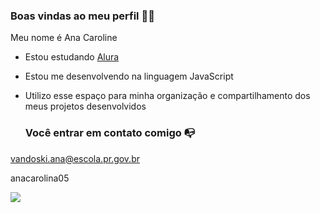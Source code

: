 ### Boas vindas ao meu perfil 💖💖

Meu nome é Ana Caroline

- Estou estudando [Alura](https://www.alura.com.br)
- Estou me desenvolvendo na linguagem JavaScript
- Utilizo esse espaço para minha organização e compartilhamento dos meus projetos desenvolvidos

  ### Você entrar em contato comigo 📭

vandoski.ana@escola.pr.gov.br
 
  anacarolina05

![](https://media1.tenor.com/m/zBupPrhwFyEAAAAC/runa-shirakawa-ya.gif)
